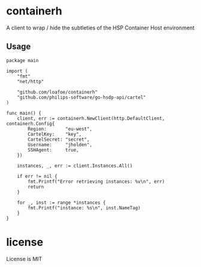 # containerh

A client to wrap / hide the subtleties of the HSP Container Host environment

## Usage

```golang
package main

import (
	"fmt"
	"net/http"

	"github.com/loafoe/containerh"
	"github.com/philips-software/go-hsdp-api/cartel"
)

func main() {
	client, err := containerh.NewClient(http.DefaultClient, containerh.Config{
		Region:       "eu-west",
		CartelKey:    "key",
		CartelSecret: "secret",
		Username:     "jholden",
		SSHAgent:     true,
	})

	instances, _, err := client.Instances.All()

	if err != nil {
		fmt.Printf("Error retrieving instances: %v\n", err)
		return
	}

	for _, inst := range *instances {
		fmt.Printf("instance: %s\n", inst.NameTag)
	}
}
```

# license

License is MIT
